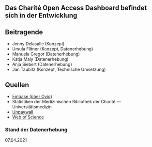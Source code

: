 

## **Das Charité Open Access Dashboard befindet sich in der Entwicklung**

## Beitragende
- Jenny Delasalle (Konzept)
- Ursula Flitner (Konzept, Datenerhebung)
- Manuela Gregor (Datenerhebung)
- Katja Maly (Datenerhebung)
- Anja Siebert (Datenerhebung)
- Jan Taubitz (Konzept, Technische Umsetzung)

## Quellen
- [Embase (über Ovid)](http://ovidsp.ovid.com/autologin.html)
- Statistiken der Medizinischen Bibliothek der Charité — Universitätsmedizin
- [Unpaywall](https://unpaywall.org)
- [Web of Science](https://www.webofscience.com/wos/woscc/basic-search)

### Stand der Datenerhebung
07.04.2021


